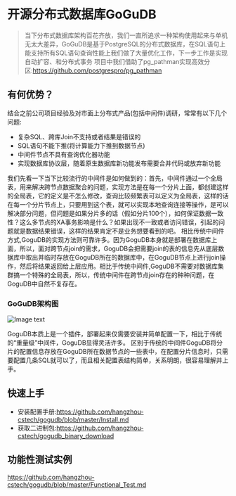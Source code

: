 # 开源分布式数据库GoGuDB
>当下分布式数据库架构百花齐放，我们一直所追求一种架构使用起来与单机无太大差异，GoGuDB是基于PostgreSQL的分布式数据库，在SQL语句上能支持所有SQL语句查询性能上我们做了大量优化工作，下一步工作是实现自动扩容、和分布式事务
> 项目中我们借助了pg_pathman实现高效分区:https://github.com/postgrespro/pg_pathman



## 有何优势？
结合之前公司项目经验及对市面上分布式产品(包括中间件)调研，常常有以下几个问题:
* 复杂SQL、跨库Join不支持或者结果是错误的
* SQL语句不能下推(将计算能力下推到数据节点)
* 中间件节点不具有查询优化器功能
* 实现数据库协议层，随着原生数据库新功能发布需要合并代码或放弃新功能
 
我们先看一下当下比较流行的中间件是如何做到的：首先，中间件通过一个全局表，用来解决跨节点数据聚合的问题，实现方法是在每一个分片上面，都创建这样的全局表，它的定义是不怎么修改，查询比较频繁表可以定义为全局表，这样的话在每一个分片节点上，只要用到这个表，就可以实现本地查询连接等操作，是可以解决部分问题，但问题是如果分片多的话（假如分片100个），如何保证数据一致性？这么多节点的XA事务影响是什么？如果出现不一致或者访问错误，引起的问题就是数据结果错误，这样的结果肯定不是业务想要看到的吧。
相比传统中间件方式,GoguDB的实现方法则可靠许多。因为GoguDB本身就是部署在数据库上面，所以，面对跨节点join的需求，GoguDB会把需要join的表的信息先从底层数据库中取出并临时存放在GoguDB所在的数据库中，在GoguDB节点上进行join操作，然后将结果返回给上层应用。相比于传统中间件,GoguDB不需要对数据库集群搞一个特殊的全局表，所以，传统中间件在跨节点join存在的种种问题，在GoguDB中自然不复存在。
 
### GoGuDB架构图
![Image text](https://github.com/hangzhou-cstech/gogudb/blob/master/image/gogudb_01.jpg)

GoguDB本质上是一个插件，部署起来仅需要安装并简单配置一下，相比于传统的“重量级”中间件，GoguDB显得灵活许多。
区别于传统的中间件GoguDB将分片的配置信息存放在GoguDB所在数据节点的一些表中，在配置分片信息时，只需要配置几条SQL就可以了，而且相关配置表结构简单，关系明朗，很容易理解并上手。

## 快速上手

* 安装配置手册:https://github.com/hangzhou-cstech/gogudb/blob/master/Install.md
* 获取二进制包:https://github.com/hangzhou-cstech/gogudb_binary_download

## 功能性测试实例
https://github.com/hangzhou-cstech/gogudb/blob/master/Functional_Test.md
